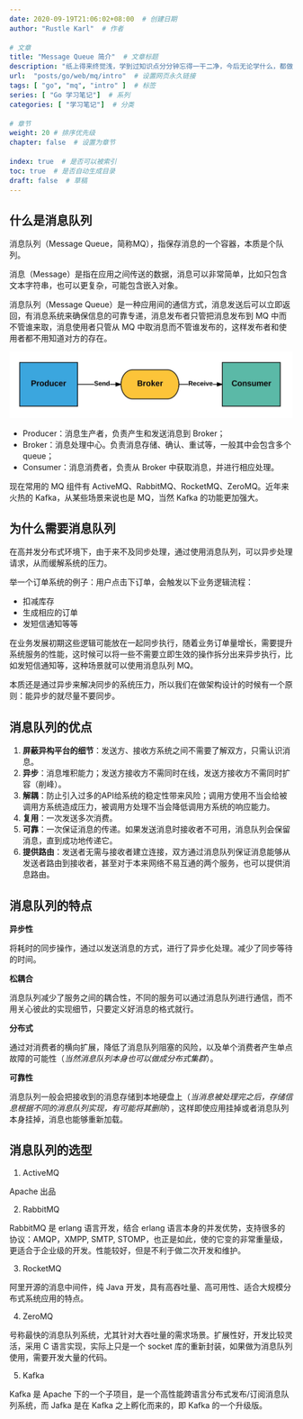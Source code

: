 ```yaml
---
date: 2020-09-19T21:06:02+08:00  # 创建日期
author: "Rustle Karl"  # 作者

# 文章
title: "Message Queue 简介"  # 文章标题
description: "纸上得来终觉浅，学到过知识点分分钟忘得一干二净，今后无论学什么，都做好笔记吧。"
url:  "posts/go/web/mq/intro"  # 设置网页永久链接
tags: [ "go", "mq", "intro" ]  # 标签
series: [ "Go 学习笔记"]  # 系列
categories: [ "学习笔记"]  # 分类

# 章节
weight: 20 # 排序优先级
chapter: false  # 设置为章节

index: true  # 是否可以被索引
toc: true  # 是否自动生成目录
draft: false  # 草稿
---
```


## 什么是消息队列

消息队列（Message Queue，简称MQ），指保存消息的一个容器，本质是个队列。

消息（Message）是指在应用之间传送的数据，消息可以非常简单，比如只包含文本字符串，也可以更复杂，可能包含嵌入对象。

消息队列（Message Queue）是一种应用间的通信方式，消息发送后可以立即返回，有消息系统来确保信息的可靠专递，消息发布者只管把消息发布到 MQ 中而不管谁来取，消息使用者只管从 MQ 中取消息而不管谁发布的，这样发布者和使用者都不用知道对方的存在。

![](imgs/mq.jpg)

- Producer：消息生产者，负责产生和发送消息到 Broker；
- Broker：消息处理中心。负责消息存储、确认、重试等，一般其中会包含多个 queue；
- Consumer：消息消费者，负责从 Broker 中获取消息，并进行相应处理。

现在常用的 MQ 组件有 ActiveMQ、RabbitMQ、RocketMQ、ZeroMQ。近年来火热的 Kafka，从某些场景来说也是 MQ，当然 Kafka 的功能更加强大。

## 为什么需要消息队列

在高并发分布式环境下，由于来不及同步处理，通过使用消息队列，可以异步处理请求，从而缓解系统的压力。

举一个订单系统的例子：用户点击下订单，会触发以下业务逻辑流程：

- 扣减库存
- 生成相应的订单
- 发短信通知等等

在业务发展初期这些逻辑可能放在一起同步执行，随着业务订单量增长，需要提升系统服务的性能，这时候可以将一些不需要立即生效的操作拆分出来异步执行，比如发短信通知等，这种场景就可以使用消息队列 MQ。

本质还是通过异步来解决同步的系统压力，所以我们在做架构设计的时候有一个原则：能异步的就尽量不要同步。

## 消息队列的优点

1. **屏蔽异构平台的细节**：发送方、接收方系统之间不需要了解双方，只需认识消息。
2. **异步**：消息堆积能力；发送方接收方不需同时在线，发送方接收方不需同时扩容（削峰）。
3. **解耦**：防止引入过多的API给系统的稳定性带来风险；调用方使用不当会给被调用方系统造成压力，被调用方处理不当会降低调用方系统的响应能力。
4. **复用**：一次发送多次消费。
5. **可靠**：一次保证消息的传递。如果发送消息时接收者不可用，消息队列会保留消息，直到成功地传递它。
6. **提供路由**：发送者无需与接收者建立连接，双方通过消息队列保证消息能够从发送者路由到接收者，甚至对于本来网络不易互通的两个服务，也可以提供消息路由。

## 消息队列的特点

**异步性**

将耗时的同步操作，通过以发送消息的方式，进行了异步化处理。减少了同步等待的时间。

**松耦合**

消息队列减少了服务之间的耦合性，不同的服务可以通过消息队列进行通信，而不用关心彼此的实现细节，只要定义好消息的格式就行。

**分布式**

通过对消费者的横向扩展，降低了消息队列阻塞的风险，以及单个消费者产生单点故障的可能性（*当然消息队列本身也可以做成分布式集群*）。

**可靠性**

消息队列一般会把接收到的消息存储到本地硬盘上（*当消息被处理完之后，存储信息根据不同的消息队列实现，有可能将其删除*），这样即使应用挂掉或者消息队列本身挂掉，消息也能够重新加载。

## 消息队列的选型

1. ActiveMQ

Apache 出品

2. RabbitMQ

RabbitMQ 是 erlang 语言开发，结合 erlang 语言本身的并发优势，支持很多的协议：AMQP，XMPP, SMTP, STOMP，也正是如此，使的它变的非常重量级，更适合于企业级的开发。性能较好，但是不利于做二次开发和维护。

3. RocketMQ

阿里开源的消息中间件，纯 Java 开发，具有高吞吐量、高可用性、适合大规模分布式系统应用的特点。

4. ZeroMQ

号称最快的消息队列系统，尤其针对大吞吐量的需求场景。扩展性好，开发比较灵活，采用 C 语言实现，实际上只是一个 socket 库的重新封装，如果做为消息队列使用，需要开发大量的代码。

5. Kafka

Kafka 是 Apache 下的一个子项目，是一个高性能跨语言分布式发布/订阅消息队列系统，而 Jafka 是在 Kafka 之上孵化而来的，即 Kafka 的一个升级版。
